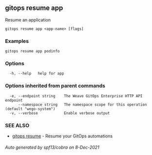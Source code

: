 ## gitops resume app

Resume an application

```
gitops resume app <app-name> [flags]
```

### Examples

```
gitops resume app podinfo
```

### Options

```
  -h, --help   help for app
```

### Options inherited from parent commands

```
  -e, --endpoint string    The Weave GitOps Enterprise HTTP API endpoint
      --namespace string   The namespace scope for this operation (default "wego-system")
  -v, --verbose            Enable verbose output
```

### SEE ALSO

* [gitops resume](gitops_resume.md)	 - Resume your GitOps automations

###### Auto generated by spf13/cobra on 8-Dec-2021
